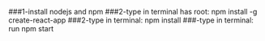 ###1-install nodejs and npm
###2-type in terminal has root: npm install -g create-react-app
###2-type in terminal: npm install
###-type in terminal: run npm start
